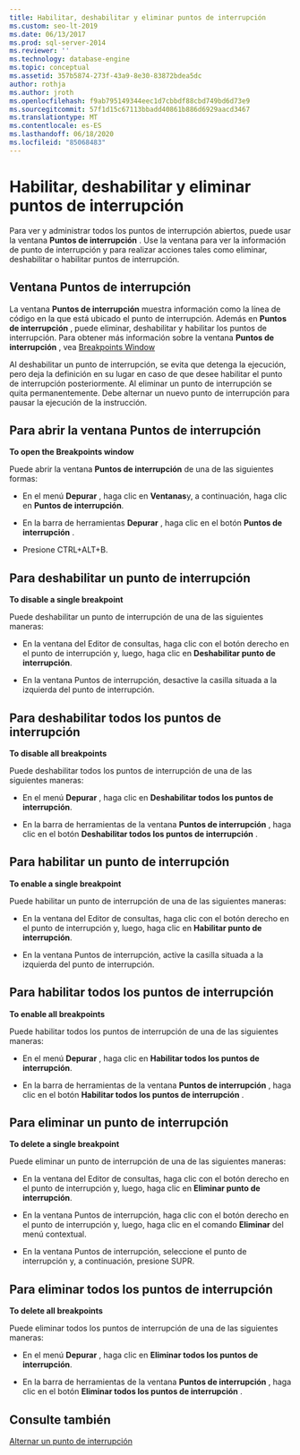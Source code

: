 ```yaml
---
title: Habilitar, deshabilitar y eliminar puntos de interrupción
ms.custom: seo-lt-2019
ms.date: 06/13/2017
ms.prod: sql-server-2014
ms.reviewer: ''
ms.technology: database-engine
ms.topic: conceptual
ms.assetid: 357b5874-273f-43a9-8e30-83872bdea5dc
author: rothja
ms.author: jroth
ms.openlocfilehash: f9ab795149344eec1d7cbbdf88cbd749bd6d73e9
ms.sourcegitcommit: 57f1d15c67113bbadd40861b886d6929aacd3467
ms.translationtype: MT
ms.contentlocale: es-ES
ms.lasthandoff: 06/18/2020
ms.locfileid: "85068483"
---
```

# <a name="enable-disable-and-delete-breakpoints"></a>Habilitar, deshabilitar y eliminar puntos de interrupción
  Para ver y administrar todos los puntos de interrupción abiertos, puede usar la ventana **Puntos de interrupción** . Use la ventana para ver la información de punto de interrupción y para realizar acciones tales como eliminar, deshabilitar o habilitar puntos de interrupción.  
  
## <a name="the-breakpoints-window"></a>Ventana Puntos de interrupción  
 La ventana **Puntos de interrupción** muestra información como la línea de código en la que está ubicado el punto de interrupción. Además en **Puntos de interrupción** , puede eliminar, deshabilitar y habilitar los puntos de interrupción. Para obtener más información sobre la ventana **Puntos de interrupción** , vea [Breakpoints Window](transact-sql-debugger-breakpoints-window.md)  
  
 Al deshabilitar un punto de interrupción, se evita que detenga la ejecución, pero deja la definición en su lugar en caso de que desee habilitar el punto de interrupción posteriormente. Al eliminar un punto de interrupción se quita permanentemente. Debe alternar un nuevo punto de interrupción para pausar la ejecución de la instrucción.  
  
## <a name="to-open-the-breakpoints-window"></a>Para abrir la ventana Puntos de interrupción  
 **To open the Breakpoints window**  
  
 Puede abrir la ventana **Puntos de interrupción** de una de las siguientes formas:  
  
-   En el menú **Depurar** , haga clic en **Ventanas**y, a continuación, haga clic en **Puntos de interrupción**.  
  
-   En la barra de herramientas **Depurar** , haga clic en el botón **Puntos de interrupción** .  
  
-   Presione CTRL+ALT+B.  
  
## <a name="to-disable-a-single-breakpoint"></a>Para deshabilitar un punto de interrupción  
 **To disable a single breakpoint**  
  
 Puede deshabilitar un punto de interrupción de una de las siguientes maneras:  
  
-   En la ventana del Editor de consultas, haga clic con el botón derecho en el punto de interrupción y, luego, haga clic en **Deshabilitar punto de interrupción**.  
  
-   En la ventana Puntos de interrupción, desactive la casilla situada a la izquierda del punto de interrupción.  
  
## <a name="to-disable-all-breakpoints"></a>Para deshabilitar todos los puntos de interrupción  
 **To disable all breakpoints**  
  
 Puede deshabilitar todos los puntos de interrupción de una de las siguientes maneras:  
  
-   En el menú **Depurar** , haga clic en **Deshabilitar todos los puntos de interrupción**.  
  
-   En la barra de herramientas de la ventana **Puntos de interrupción** , haga clic en el botón **Deshabilitar todos los puntos de interrupción** .  
  
## <a name="to-enable-a-single-breakpoint"></a>Para habilitar un punto de interrupción  
 **To enable a single breakpoint**  
  
 Puede habilitar un punto de interrupción de una de las siguientes maneras:  
  
-   En la ventana del Editor de consultas, haga clic con el botón derecho en el punto de interrupción y, luego, haga clic en **Habilitar punto de interrupción**.  
  
-   En la ventana Puntos de interrupción, active la casilla situada a la izquierda del punto de interrupción.  
  
## <a name="to-enable-all-breakpoints"></a>Para habilitar todos los puntos de interrupción  
 **To enable all breakpoints**  
  
 Puede habilitar todos los puntos de interrupción de una de las siguientes maneras:  
  
-   En el menú **Depurar** , haga clic en **Habilitar todos los puntos de interrupción**.  
  
-   En la barra de herramientas de la ventana **Puntos de interrupción** , haga clic en el botón **Habilitar todos los puntos de interrupción** .  
  
## <a name="to-delete-a-single-breakpoint"></a>Para eliminar un punto de interrupción  
 **To delete a single breakpoint**  
  
 Puede eliminar un punto de interrupción de una de las siguientes maneras:  
  
-   En la ventana del Editor de consultas, haga clic con el botón derecho en el punto de interrupción y, luego, haga clic en **Eliminar punto de interrupción**.  
  
-   En la ventana Puntos de interrupción, haga clic con el botón derecho en el punto de interrupción y, luego, haga clic en el comando **Eliminar** del menú contextual.  
  
-   En la ventana Puntos de interrupción, seleccione el punto de interrupción y, a continuación, presione SUPR.  
  
## <a name="to-delete-all-breakpoints"></a>Para eliminar todos los puntos de interrupción  
 **To delete all breakpoints**  
  
 Puede eliminar todos los puntos de interrupción de una de las siguientes maneras:  
  
-   En el menú **Depurar** , haga clic en **Eliminar todos los puntos de interrupción**.  
  
-   En la barra de herramientas de la ventana **Puntos de interrupción** , haga clic en el botón **Eliminar todos los puntos de interrupción** .  
  
## <a name="see-also"></a>Consulte también  
 [Alternar un punto de interrupción](../spatial/point.md)  
  
  
